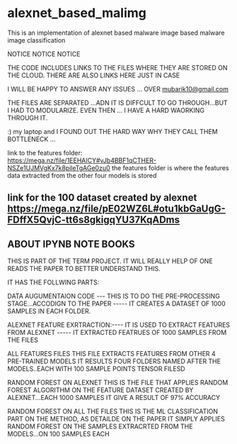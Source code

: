 # alexnet_based_malimg
This is an implementation of alexnet based malware image based malware image classification


NOTICE NOTICE NOTICE


THE CODE INCLUDES LINKS TO THE FILES WHERE THEY ARE STORED ON THE CLOUD. THERE ARE ALSO LINKS HERE JUST IN CASE


I WILL BE HAPPY TO ANSWER ANY ISSUES ... OVER mubarik10@gmail.com

THE FILES ARE SEPARATED ...ADN IT IS DIFFCULT TO GO THROUGH...BUT I HAD TO MODULARIZE. EVEN THEN ... I HAVE A HARD WAORKING THROUGH IT.

:) my laptop and I FOUND OUT THE HARD WAY WHY THEY CALL THEM BOTTLENECK ... 



link to the features folder: https://mega.nz/file/1EEHAICY#vJb4BBF1qCTHER-NSZe1UJMVgKx7k8pileTgAGe0zu0
the features folder is where the features data extracted from the other four models is stored


link for the 100 dataset created by alexnet
https://mega.nz/file/pE02WZ6L#otu1kbGaUgG-FDffX5QvjC-tt6s8gkigqYU37KqADms
-----------------------------------------------------------------------------------------------------------------------------------------------------------
ABOUT IPYNB NOTE BOOKS
-----------------------------------------------------------------------------------------------------------------------------------------------------------

THIS IS PART OF THE TERM PROJECT. IT WILL REALLY HELP OF ONE READS THE PAPER TO BETTER UNDERSTAND THIS.

IT HAS THE FOLLWING PARTS:


DATA AUGUMENTAION CODE --- THIS IS TO DO THE PRE-PROCESSING STAGE...ACCODIGN TO THE PAPER
    ----- IT CREATES A DATASET OF 1000 SAMPLES IN EACH FOLDER.
  
ALEXNET FEATURE EXRTRACTION:---- IT IS USED TO EXTRACT FEATURES FROM ALEXNET
      ----- IT EXTRACTED FEATRUES OF 1000 SAMPLES FROM THE FILES

ALL FEATURES FILES
        THIS FILE EXTRACTS FEATURES FROM OTHER 4 PRE-TRAINED MODELS
        IT RESULTS FOUR FOLDERS NAMED AFTER THE MODELS..EACH WITH 100 SAMPLE POINTS TENSOR FILESD


RANDOM FOREST ON ALEXNET
      THIS IS THE FILE THAT APPLIES RANDOM FOREST ALGORITHM ON THE FEATURE DATASET CREATED BY ALEXNET...EACH 1000 SAMPLES
      IT GIVE A RESULT OF 97% ACCURACY
        
RANDOM FOREST ON ALL THE FILES
      THIS IS THE ML CLASSIFICATION PART ON THE METHOD, AS DETAILDE ON THE PAPER
      IT SIMPLY APPLIES RANDOM FOREST ON THE SAMPLES EXTRACRTED FROM THE MODELS...ON 100 SAMPLES EACH
